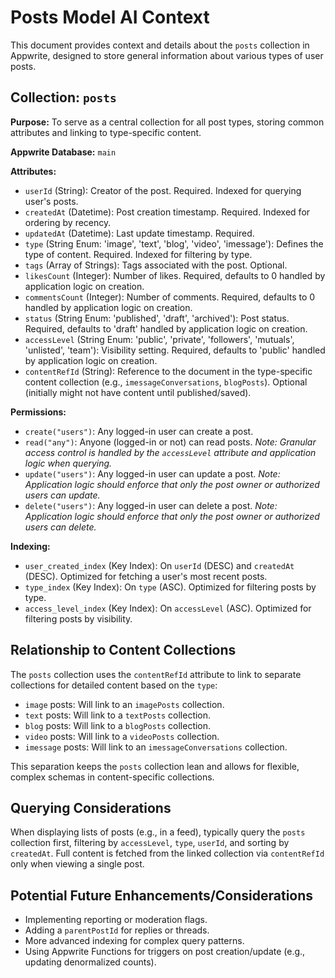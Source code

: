 # Posts Model AI Context

This document provides context and details about the `posts` collection in Appwrite, designed to store general information about various types of user posts.

## Collection: `posts`

**Purpose:** To serve as a central collection for all post types, storing common attributes and linking to type-specific content.

**Appwrite Database:** `main`

**Attributes:**

- `userId` (String): Creator of the post. Required. Indexed for querying user's posts.
- `createdAt` (Datetime): Post creation timestamp. Required. Indexed for ordering by recency.
- `updatedAt` (Datetime): Last update timestamp. Required.
- `type` (String Enum: 'image', 'text', 'blog', 'video', 'imessage'): Defines the type of content. Required. Indexed for filtering by type.
- `tags` (Array of Strings): Tags associated with the post. Optional.
- `likesCount` (Integer): Number of likes. Required, defaults to 0 handled by application logic on creation.
- `commentsCount` (Integer): Number of comments. Required, defaults to 0 handled by application logic on creation.
- `status` (String Enum: 'published', 'draft', 'archived'): Post status. Required, defaults to 'draft' handled by application logic on creation.
- `accessLevel` (String Enum: 'public', 'private', 'followers', 'mutuals', 'unlisted', 'team'): Visibility setting. Required, defaults to 'public' handled by application logic on creation.
- `contentRefId` (String): Reference to the document in the type-specific content collection (e.g., `imessageConversations`, `blogPosts`). Optional (initially might not have content until published/saved).

**Permissions:**

- `create("users")`: Any logged-in user can create a post.
- `read("any")`: Anyone (logged-in or not) can read posts. _Note: Granular access control is handled by the `accessLevel` attribute and application logic when querying._
- `update("users")`: Any logged-in user can update a post. _Note: Application logic should enforce that only the post owner or authorized users can update._
- `delete("users")`: Any logged-in user can delete a post. _Note: Application logic should enforce that only the post owner or authorized users can delete._

**Indexing:**

- `user_created_index` (Key Index): On `userId` (DESC) and `createdAt` (DESC). Optimized for fetching a user's most recent posts.
- `type_index` (Key Index): On `type` (ASC). Optimized for filtering posts by type.
- `access_level_index` (Key Index): On `accessLevel` (ASC). Optimized for filtering posts by visibility.

## Relationship to Content Collections

The `posts` collection uses the `contentRefId` attribute to link to separate collections for detailed content based on the `type`:

- `image` posts: Will link to an `imagePosts` collection.
- `text` posts: Will link to a `textPosts` collection.
- `blog` posts: Will link to a `blogPosts` collection.
- `video` posts: Will link to a `videoPosts` collection.
- `imessage` posts: Will link to an `imessageConversations` collection.

This separation keeps the `posts` collection lean and allows for flexible, complex schemas in content-specific collections.

## Querying Considerations

When displaying lists of posts (e.g., in a feed), typically query the `posts` collection first, filtering by `accessLevel`, `type`, `userId`, and sorting by `createdAt`. Full content is fetched from the linked collection via `contentRefId` only when viewing a single post.

## Potential Future Enhancements/Considerations

- Implementing reporting or moderation flags.
- Adding a `parentPostId` for replies or threads.
- More advanced indexing for complex query patterns.
- Using Appwrite Functions for triggers on post creation/update (e.g., updating denormalized counts).

